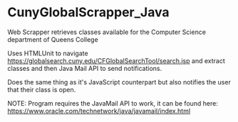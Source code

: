 # CunyGlobalScrapper_Java
Web Scrapper retrieves classes available for the Computer Science department of Queens College

Uses HTMLUnit to navigate https://globalsearch.cuny.edu/CFGlobalSearchTool/search.jsp and extract classes and then Java Mail API to send notifications.

Does the same thing as it's JavaScript counterpart but also notifies the user that their class is open. 

NOTE: Program requires the JavaMail API to work, it can be found here: https://www.oracle.com/technetwork/java/javamail/index.html

